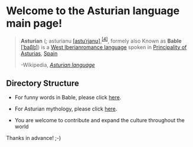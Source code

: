 # Welcome to the Asturian language main page!

> **Asturian** (; asturianu [[astuˈɾjanʊ]](https://en.wikipedia.org/wiki/Help:IPA/Astur-Leonese),<sup>[[4]](https://en.wikipedia.org/wiki/Asturian_language#cite_note-bable/asturiano-4)</sup>, formely also Known as **Bable** [[ˈbaβlɪ]](https://en.wikipedia.org/wiki/Help:IPA/Astur-Leonese)) is a [West Iberian](https://en.wikipedia.org/wiki/West_Iberian_languages)[romance language](https://en.wikipedia.org/wiki/Romance_languages) spoken in [Principality of Asturias](https://en.wikipedia.org/wiki/Asturias), [Spain](https://en.wikipedia.org/wiki/Spain)
>
> -Wikipedia, <cite>[Asturian language](https://en.wikipedia.org/wiki/Asturian_language)</cite>

## Directory Structure

- For funny words in Bable, please click [here](asturian-funny-words/).

- For Asturian mythology, please click [here](asturian-mythology).

- You are welcome to contribute and expand the culture throughout the world 

Thanks in advance! ;-)

